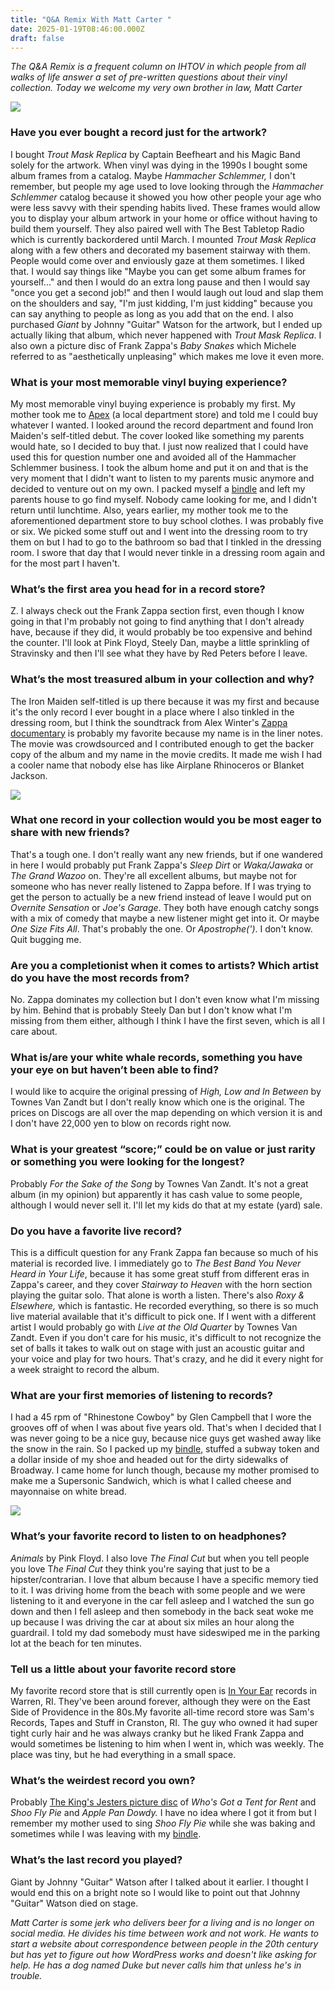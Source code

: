 ```yaml
---
title: "Q&A Remix With Matt Carter "
date: 2025-01-19T08:46:00.000Z
draft: false
---
```

*The Q&A Remix is a frequent column on IHTOV in which people from all walks of life answer a set of pre-written questions about their vinyl collection. Today we welcome my very own brother in law, Matt Carter*

![](/images/upload/img_1432.jpeg)

### Have you ever bought a record just for the artwork?

I bought *Trout Mask Replica* by Captain Beefheart and his Magic Band solely for the artwork. When vinyl was dying in the 1990s I bought some album frames from a catalog. Maybe *Hammacher Schlemmer,* I don't remember, but people my age used to love looking through the *Hammacher Schlemmer* catalog because it showed you how other people your age who were less savvy with their spending habits lived. These frames would allow you to display your album artwork in your home or office without having to build them yourself. They also paired well with The Best Tabletop Radio which is currently backordered until March. I mounted *Trout Mask Replica* along with a few others and decorated my basement stairway with them. People would come over and enviously gaze at them sometimes. I liked that. I would say things like "Maybe you can get some album frames for yourself..." and then I would do an extra long pause and then I would say "once you get a second job!" and then I would laugh out loud and slap them on the shoulders and say, "I'm just kidding, I'm just kidding" because you can say anything to people as long as you add that on the end. I also purchased *Giant* by Johnny "Guitar" Watson for the artwork, but I ended up actually liking that album, which never happened with *Trout Mask Replica*. I also own a picture disc of Frank Zappa's *Baby Snakes* which Michele referred to as "aesthetically unpleasing" which makes me love it even more.

### What is your most memorable vinyl buying experience?

My most memorable vinyl buying experience is probably my first. My mother took me to [Apex](https://en.wikipedia.org/wiki/The_Apex_Companies) (a local department store) and told me I could buy whatever I wanted. I looked around the record department and found Iron Maiden's self-titled debut. The cover looked like something my parents would hate, so I decided to buy that. I just now realized that I could have used this for question number one and avoided all of the Hammacher Schlemmer business. I took the album home and put it on and that is the very moment that I didn't want to listen to my parents music anymore and decided to venture out on my own. I packed myself a [bindle](https://en.wikipedia.org/wiki/Bindle#:~:text=A%20bindle%20is%20the%20bag,One%20is%20carrying%20a%20bindle.) and left my parents house to go find myself. Nobody came looking for me, and I didn't return until lunchtime. Also, years earlier, my mother took me to the aforementioned department store to buy school clothes. I was probably five or six. We picked some stuff out and I went into the dressing room to try them on but I had to go to the bathroom so bad that I tinkled in the dressing room. I swore that day that I would never tinkle in a dressing room again and for the most part I haven't.

### What’s the first area you head for in a record store?

Z. I always check out the Frank Zappa section first, even though I know going in that I'm probably not going to find anything that I don't already have, because if they did, it would probably be too expensive and behind the counter. I'll look at Pink Floyd, Steely Dan, maybe a little sprinkling of Stravinsky and then I'll see what they have by Red Peters before I leave.

### What’s the most treasured album in your collection and why?

The Iron Maiden self-titled is up there because it was my first and because it's the only record I ever bought in a place where I also tinkled in the dressing room, but I think the soundtrack from Alex Winter's [Zappa documentary](https://alexwinter.com/projects/zappa/) is probably my favorite because my name is in the liner notes. The movie was crowdsourced and I contributed enough to get the backer copy of the album and my name in the movie credits. It made me wish I had a cooler name that nobody else has like Airplane Rhinoceros or Blanket Jackson.

![](/images/upload/img_1427.jpeg)

### What one record in your collection would you be most eager to share with new friends?

That's a tough one. I don't really want any new friends, but if one wandered in here I would probably put Frank Zappa's *Sleep Dirt*  or *Waka/Jawaka* or *The Grand Wazoo* on. They're all excellent albums, but maybe not for someone who has never really listened to Zappa before. If I was trying to get the person to actually be a new friend instead of leave I would put on *Overnite Sensation* or *Joe's Garage*. They both have enough catchy songs with a mix of comedy that maybe a new listener might get into it. Or maybe *One Size Fits All*. That's probably the one. Or *Apostrophe(')*. I don't know. Quit bugging me.

### Are you a completionist when it comes to artists? Which artist do you have the most records from?

No. Zappa dominates my collection but I don't even know what I'm missing by him. Behind that is probably Steely Dan but I don't know what I'm missing from them either, although I think I have the first seven, which is all I care about.

### What is/are your white whale records, something you have your eye on but haven’t been able to find?

I would like to acquire the original pressing of *High, Low and In Between* by Townes Van Zandt but I don't really know which one is the original. The prices on Discogs are all over the map depending on which version it is and I don't have 22,000 yen to blow on records right now.

### What is your greatest “score;” could be on value or just rarity or something you were looking for the longest?

Probably *For the Sake of the Song* by Townes Van Zandt. It's not a great album (in my opinion) but apparently it has cash value to some people, although I would never sell it. I'll let my kids do that at my estate (yard) sale.

### Do you have a favorite live record?

This is a difficult question for any Frank Zappa fan because so much of his material is recorded live. I immediately go to *The Best Band You Never Heard in Your Life*, because it has some great stuff from different eras in Zappa's career, and they cover *Stairway to Heaven* with the horn section playing the guitar solo. That alone is worth a listen. There's also *Roxy & Elsewhere,* which is fantastic. He recorded everything, so there is so much live material available that it's difficult to pick one. If I went with a different artist I would probably go with *Live at the Old Quarter* by Townes Van Zandt. Even if you don't care for his music, it's difficult to not recognize the set of balls it takes to walk out on stage with just an acoustic guitar and your voice and play for two hours. That's crazy, and he did it every night for a week straight to record the album.

### What are your first memories of listening to records?

I had a 45 rpm of "Rhinestone Cowboy" by Glen Campbell that I wore the grooves off of when I was about five years old. That's when I decided that I was never going to be a nice guy, because nice guys get washed away like the snow in the rain. So I packed up my [bindle](https://en.wikipedia.org/wiki/Bindle#:~:text=A%20bindle%20is%20the%20bag,One%20is%20carrying%20a%20bindle.), stuffed a subway token and a dollar inside of my shoe and headed out for the dirty sidewalks of Broadway. I came home for lunch though, because my mother promised to make me a Supersonic Sandwich, which is what I called cheese and mayonnaise on white bread.

![](/images/upload/img_1411.jpeg)

### What’s your favorite record to listen to on headphones?

*Animals* by Pink Floyd. I also love *The Final Cut* but when you tell people you love T*he Final Cut* they think you're saying that just to be a hipster/contrarian. I love that album because I have a specific memory tied to it. I was driving home from the beach with some people and we were listening to it and everyone in the car fell asleep and I watched the sun go down and then I fell asleep and then somebody in the back seat woke me up because I was driving the car at about six miles an hour along the guardrail. I told my dad somebody must have sideswiped me in the parking lot at the beach for ten minutes.

### Tell us a little about your favorite record store

My favorite record store that is still currently open is [In Your Ear](https://www.iye.com/) records in Warren, RI. They've been around forever, although they were on the East Side of Providence in the 80s.My favorite all-time record store was Sam's Records, Tapes and Stuff in Cranston, RI. The guy who owned it had super tight curly hair and he was always cranky but he liked Frank Zappa and would sometimes be listening to him when I went in, which was weekly. The place was tiny, but he had everything in a small space. 

### What’s the weirdest record you own?

Probably [The King's Jesters picture disc](https://www.discogs.com/release/4124730-The-Kings-Jesters-Whos-Got-A-Tent-For-Rent-Shoo-Fly-Pie-And-Apple-Pan-Dowdy?srsltid=AfmBOoonCYtYn4weOAdEondAhticlcT1lLrESEZopstg2Fr0OlCZxUvD) of *Who's Got a Tent for Rent* and *Shoo Fly Pie* and *Apple Pan Dowdy.* I have no idea where I got it from but I remember my mother used to sing *Shoo Fly Pie* while she was baking and sometimes while I was leaving with my [bindle](https://en.wikipedia.org/wiki/Bindle#:~:text=A%20bindle%20is%20the%20bag,One%20is%20carrying%20a%20bindle.).

### What’s the last record you played?

Giant by Johnny "Guitar" Watson after I talked about it earlier. I thought I would end this on a bright note so I would like to point out that Johnny "Guitar" Watson died on stage.

*Matt Carter is some jerk who delivers beer for a living and is no longer on social media. He divides his time between work and not work. He wants to start a website about correspondence between people in the 20th century but has yet to figure out how WordPress works and doesn't like asking for help. He has a dog named Duke but never calls him that unless he's in trouble.*

